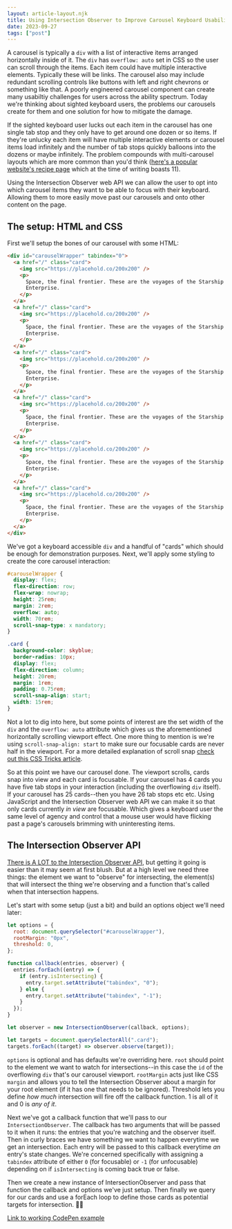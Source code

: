 ```yaml
---
layout: article-layout.njk
title: Using Intersection Observer to Improve Carousel Keyboard Usability
date: 2023-09-27
tags: ["post"]
---
```


A carousel is typically a `div` with a list of interactive items arranged horizontally inside of it. The `div` has `overflow: auto` set in CSS so the user can scroll through the items. Each item could have multiple interactive elements. Typically these will be links. The carousel also may include redundant scrolling controls like buttons with left and right chevrons or something like that. A poorly engineered carousel component can create many usabiltiy challenges for users across the ability spectrum. Today we're thinking about sighted keyboard users, the problems our carousels create for them and one solution for how to mitigate the damage.

If the sighted keyboard user lucks out each item in the carousel has one single tab stop and they only have to get around one dozen or so items. If they're unlucky each item will have multiple interactive elements or carousel items load infinitely and the number of tab stops quickly balloons into the dozens or maybe infinitely. The problem compounds with multi-carousel layouts which are more common than you'd think ([here's a popular website's recipe page](https://cooking.nytimes.com/) which at the time of writing boasts 11).

Using the Intersection Observer web API we can allow the user to opt into which carousel items they want to be able to focus with their keyboard. Allowing them to more easily move past our carousels and onto other content on the page.

## The setup: HTML and CSS

First we'll setup the bones of our carousel with some HTML:

```html
<div id="carouselWrapper" tabindex="0">
  <a href="/" class="card">
    <img src="https://placehold.co/200x200" />
    <p>
      Space, the final frontier. These are the voyages of the Starship
      Enterprise.
    </p>
  </a>
  <a href="/" class="card">
    <img src="https://placehold.co/200x200" />
    <p>
      Space, the final frontier. These are the voyages of the Starship
      Enterprise.
    </p>
  </a>
  <a href="/" class="card">
    <img src="https://placehold.co/200x200" />
    <p>
      Space, the final frontier. These are the voyages of the Starship
      Enterprise.
    </p>
  </a>
  <a href="/" class="card">
    <img src="https://placehold.co/200x200" />
    <p>
      Space, the final frontier. These are the voyages of the Starship
      Enterprise.
    </p>
  </a>
  <a href="/" class="card">
    <img src="https://placehold.co/200x200" />
    <p>
      Space, the final frontier. These are the voyages of the Starship
      Enterprise.
    </p>
  </a>
  <a href="/" class="card">
    <img src="https://placehold.co/200x200" />
    <p>
      Space, the final frontier. These are the voyages of the Starship
      Enterprise.
    </p>
  </a>
</div>
```

We've got a keyboard accessible `div` and a handful of "cards" which should be enough for demonstration purposes. Next, we'll apply some styling to create the core carousel interaction:

```css
#carouselWrapper {
  display: flex;
  flex-direction: row;
  flex-wrap: nowrap;
  height: 25rem;
  margin: 2rem;
  overflow: auto;
  width: 70rem;
  scroll-snap-type: x mandatory;
}

.card {
  background-color: skyblue;
  border-radius: 10px;
  display: flex;
  flex-direction: column;
  height: 20rem;
  margin: 1rem;
  padding: 0.75rem;
  scroll-snap-align: start;
  width: 15rem;
}
```

Not a lot to dig into here, but some points of interest are the set width of the `div` and the `overflow: auto` attribute which gives us the aforementioned horizontally scrolling viewport effect. One more thing to mention is we're using `scroll-snap-align: start` to make sure our focusable cards are never half in the viewport. For a more detailed explanation of scroll snap [check out this CSS Tricks article](https://css-tricks.com/practical-css-scroll-snapping/).

So at this point we have our carousel done. The viewport scrolls, cards snap into view and each card is focusable. If your carousel has 4 cards you have five tab stops in your interaction (including the overflowing `div` itself). If your carousel has 25 cards--then you have 26 tab stops etc etc. Using JavaScript and the Intersection Observer web API we can make it so that only cards currently _in view_ are focusable. Which gives a keyboard user the same level of agency and control that a mouse user would have flicking past a page's carousels brimming with uninteresting items.

## The Intersection Observer API

[There is A LOT to the Intersection Observer API](https://developer.mozilla.org/en-US/docs/Web/API/Intersection_Observer_API), but getting it going is easier than it may seem at first blush. But at a high level we need three things: the element we want to "observe" for intersecting, the element(s) that will intersect the thing we're observing and a function that's called when that intersection happens.

Let's start with some setup (just a bit) and build an options object we'll need later:

```js
let options = {
  root: document.querySelector("#carouselWrapper"),
  rootMargin: "0px",
  threshold: 0,
};

function callback(entries, observer) {
  entries.forEach((entry) => {
    if (entry.isIntersecting) {
      entry.target.setAttribute("tabindex", "0");
    } else {
      entry.target.setAttribute("tabindex", "-1");
    }
  });
}

let observer = new IntersectionObserver(callback, options);

let targets = document.querySelectorAll(".card");
targets.forEach((target) => observer.observe(target));
```

`options` is optional and has defaults we're overriding here. `root` should point to the element we want to watch for intersections--in this case the `id` of the overflowing `div` that's our carousel viewport. `rootMargin` acts just like CSS `margin` and allows you to tell the Intersection Observer about a margin for your root element (if it has one that needs to be ignored). Threshold lets you define _how much_ intersection will fire off the callback function. 1 is all of it and 0 is _any of it_.

Next we've got a callback function that we'll pass to our `IntersectionObserver`. The callback has two arguments that will be passed to it when it runs: the entries that you're watching and the observer itself. Then in curly braces we have something we want to happen everytime we get an intersection. Each entry will be passed to this callback everytime _an_ entry's state changes. We're concerned specifically with assigning a `tabindex` attribute of either `0` (for focusable) or `-1` (for unfocusable) depending on if `isIntersecting` is coming back true or false.

Then we create a new instance of IntersectionObserver and pass that function the callback and options we've just setup. Then finally we query for our cards and use a forEach loop to define those cards as potential targets for intersection. ✌🏼

[Link to working CodePen example](https://codepen.io/dakahn/pen/rNodvvK?editors=1010)

